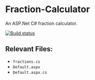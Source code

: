 # Fraction-Calculator
An ASP.Net C# fraction calculator.

[![Build status](https://ci.appveyor.com/api/projects/status/90efsa5u1fpniqnb?svg=true)](https://ci.appveyor.com/project/bman46/fraction-calculator)

## Relevant Files:
- `fractions.cs`
- `Default.aspx`
- `Default.aspx.cs`
